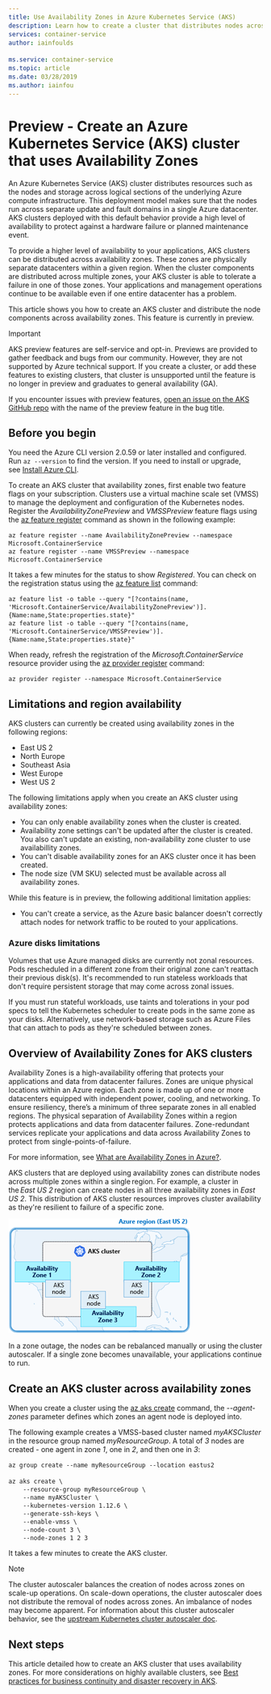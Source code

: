 ```yaml
---
title: Use Availability Zones in Azure Kubernetes Service (AKS)
description: Learn how to create a cluster that distributes nodes across availability zones in Azure Kubernetes Service (AKS)
services: container-service
author: iainfoulds

ms.service: container-service
ms.topic: article
ms.date: 03/28/2019
ms.author: iainfou
---
```


# Preview - Create an Azure Kubernetes Service (AKS) cluster that uses Availability Zones

An Azure Kubernetes Service (AKS) cluster distributes resources such as the nodes and storage across logical sections of the underlying Azure compute infrastructure. This deployment model makes sure that the nodes run across separate update and fault domains in a single Azure datacenter. AKS clusters deployed with this default behavior provide a high level of availability to protect against a hardware failure or planned maintenance event.

To provide a higher level of availability to your applications, AKS clusters can be distributed across availability zones. These zones are physically separate datacenters within a given region. When the cluster components are distributed across multiple zones, your AKS cluster is able to tolerate a failure in one of those zones. Your applications and management operations continue to be available even if one entire datacenter has a problem.

This article shows you how to create an AKS cluster and distribute the node components across availability zones. This feature is currently in preview.

> [!IMPORTANT]
> AKS preview features are self-service and opt-in. Previews are provided to gather feedback and bugs from our community. However, they are not supported by Azure technical support. If you create a cluster, or add these features to existing clusters, that cluster is unsupported until the feature is no longer in preview and graduates to general availability (GA).
>
> If you encounter issues with preview features, [open an issue on the AKS GitHub repo][aks-github] with the name of the preview feature in the bug title.

## Before you begin

You need the Azure CLI version 2.0.59 or later installed and configured. Run `az --version` to find the version. If you need to install or upgrade, see [Install Azure CLI][install-azure-cli].

To create an AKS cluster that availability zones, first enable two feature flags on your subscription. Clusters use a virtual machine scale set (VMSS) to manage the deployment and configuration of the Kubernetes nodes. Register the *AvailabilityZonePreview* and *VMSSPreview* feature flags using the [az feature register][az-feature-register] command as shown in the following example:

```azurecli-interactive
az feature register --name AvailabilityZonePreview --namespace Microsoft.ContainerService
az feature register --name VMSSPreview --namespace Microsoft.ContainerService
```

It takes a few minutes for the status to show *Registered*. You can check on the registration status using the [az feature list][az-feature-list] command:

```azurecli-interactive
az feature list -o table --query "[?contains(name, 'Microsoft.ContainerService/AvailabilityZonePreview')].{Name:name,State:properties.state}"
az feature list -o table --query "[?contains(name, 'Microsoft.ContainerService/VMSSPreview')].{Name:name,State:properties.state}"
```

When ready, refresh the registration of the *Microsoft.ContainerService* resource provider using the [az provider register][az-provider-register] command:

```azurecli-interactive
az provider register --namespace Microsoft.ContainerService
```

## Limitations and region availability

AKS clusters can currently be created using availability zones in the following regions:

* East US 2
* North Europe
* Southeast Asia
* West Europe
* West US 2

The following limitations apply when you create an AKS cluster using availability zones:

* You can only enable availability zones when the cluster is created.
* Availability zone settings can't be updated after the cluster is created. You also can't update an existing, non-availability zone cluster to use availabillity zones.
* You can't disable availability zones for an AKS cluster once it has been created.
* The node size (VM SKU) selected must be available across all availability zones.

While this feature is in preview, the following additional limitation applies:

* You can't create a service, as the Azure basic balancer doesn't correctly attach nodes for network traffic to be routed to your applications.

### Azure disks limitations

Volumes that use Azure managed disks are currently not zonal resources. Pods rescheduled in a different zone from their original zone can't reattach their previous disk(s). It's recommended to run stateless workloads that don't require persistent storage that may come across zonal issues.

If you must run stateful workloads, use taints and tolerations in your pod specs to tell the Kubernetes scheduler to create pods in the same zone as your disks. Alternatively, use network-based storage such as Azure Files that can attach to pods as they're scheduled between zones.

## Overview of Availability Zones for AKS clusters

Availability Zones is a high-availability offering that protects your applications and data from datacenter failures. Zones are unique physical locations within an Azure region. Each zone is made up of one or more datacenters equipped with independent power, cooling, and networking. To ensure resiliency, there’s a minimum of three separate zones in all enabled regions. The physical separation of Availability Zones within a region protects applications and data from datacenter failures. Zone-redundant services replicate your applications and data across Availability Zones to protect from single-points-of-failure.

For more information, see [What are Availability Zones in Azure?][az-overview].

AKS clusters that are deployed using availability zones can distribute nodes across multiple zones within a single region. For example, a cluster in the *East US 2* region can create nodes in all three availability zones in *East US 2*. This distribution of AKS cluster resources improves cluster availability as they're resilient to failure of a specific zone.

![AKS node distribution across availability zones](media/availability-zones/aks-availability-zones.png)

In a zone outage, the nodes can be rebalanced manually or using the cluster autoscaler. If a single zone becomes unavailable, your applications continue to run.

## Create an AKS cluster across availability zones

When you create a cluster using the [az aks create][az-aks-create] command, the *--agent-zones* parameter defines which zones an agent node is deployed into.

The following example creates a VMSS-based cluster named *myAKSCluster* in the resource group named *myResourceGroup*. A total of *3* nodes are created - one agent in zone *1*, one in *2*, and then one in *3*:

```azurecli-interactive
az group create --name myResourceGroup --location eastus2

az aks create \
    --resource-group myResourceGroup \
    --name myAKSCluster \
    --kubernetes-version 1.12.6 \
    --generate-ssh-keys \
    --enable-vmss \
    --node-count 3 \
    --node-zones 1 2 3
```

It takes a few minutes to create the AKS cluster.

> [!NOTE]
> The cluster autoscaler balances the creation of nodes across zones on scale-up operations. On scale-down operations, the cluster autoscaler does not distribute the removal of nodes across zones. An imbalance of nodes may become apparent. For information about this cluster autoscaler behavior, see the [upstream Kubernetes cluster autoscaler doc][upstream-cas].

## Next steps

This article detailed how to create an AKS cluster that uses availability zones. For more considerations on highly available clusters, see [Best practices for business continuity and disaster recovery in AKS][best-practices-bc-dr].

<!-- LINKS - external -->
[terms-of-use]: https://azure.microsoft.com/support/legal/preview-supplemental-terms/
[aks-github]: https://github.com/azure/aks/issues
[upstream-cas]: https://github.com/kubernetes/autoscaler/blob/master/cluster-autoscaler/FAQ.md#im-running-cluster-with-nodes-in-multiple-zones-for-ha-purposes-is-that-supported-by-cluster-autoscaler

<!-- LINKS - internal -->
[install-azure-cli]: /cli/azure/install-azure-cli
[az-feature-register]: /cli/azure/feature#az-feature-register
[az-feature-list]: /cli/azure/feature#az-feature-list
[az-provider-register]: /cli/azure/provider#az-provider-register
[az-aks-create]: /cli/azure/aks#az-aks-create
[az-overview]: ../availability-zones/az-overview.md
[best-practices-bc-dr]: operator-best-practices-multi-region.md
